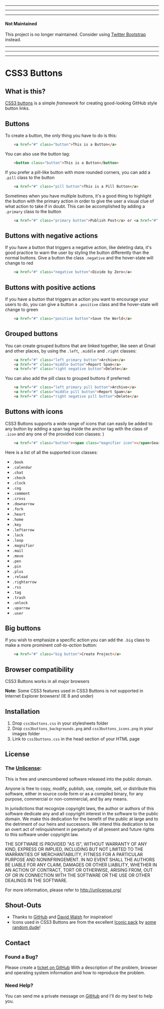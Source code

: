 --------------------
--------------------
--------------------

#### Not Maintained

This project is no longer maintained. Consider using [Twitter Bootstrap](http://getbootstrap.com/) instead.

--------------------
--------------------
--------------------

# CSS3 Buttons #

## What is this? ##

[CSS3 buttons](http://css3buttons.michaelhenriksen.dk) is a simple *framework* for creating good-looking GitHub style button links.

## Buttons ##

To create a button, the only thing you have to do is this:

```html
    <a href="#" class="button">This is a Button</a>
```

You can also use the button tag:

```html
    <button class="button">This is a Button</button>
```

If you prefer a pill-like button with more rounded corners, you can add a `.pill` class to the button

```html
    <a href="#" class="pill button">This is a Pill Button</a>
```

Sometimes when you have multiple buttons, it's a good thing to highlight the button with the primary action 
in order to give the user a visual clue of what action to take if in doubt. This can be accomplished by adding 
a `.primary` class to the button

```html
    <a href="#" class="primary button">Publish Post</a> or <a href="#" class="button">Save as Draft</a>
```

## Buttons with negative actions ##

If you have a button that triggers a negative action, like deleting data, it's good practice to warn the user 
by styling the button differently than the normal buttons. Give a button the class `.negative` and the 
hover-state will change to red

```html
    <a href="#" class="negative button">Divide by Zero</a>
```

## Buttons with positive actions ##

If you have a button that triggers an action you want to encourage your users to do, you can give a button a `.positive` class and the hover-state will change to green

```html
    <a href="#" class="positive button">Save the World</a>
```

## Grouped buttons ##

You can create grouped buttons that are linked together, like seen at Gmail and other places, 
by using the `.left`, `.middle` and `.right` classes:

```html
    <a href="#" class="left primary button">Archive</a>
    <a href="#" class="middle button">Report Spam</a>
    <a href="#" class="right negative button">Delete</a>
```

You can also add the pill class to grouped buttons if preferred:

```html
    <a href="#" class="left primary pill button">Archive</a>
    <a href="#" class="middle pill button">Report Spam</a>
    <a href="#" class="right negative pill button">Delete</a>
```

## Buttons with icons ##

CSS3 Buttons supports a wide range of icons that can easily be added to any button by adding a span tag inside the anchor 
tag with the class of `.icon` and any one of the provided icon classes:
)

```html
    <a href="#" class="button"><span class="magnifier icon"></span>Search</a>
```

Here is a list of all the supported icon classes:

 * `.book`
 * `.calendar`
 * `.chat`
 * `.check`
 * `.clock`
 * `.cog`
 * `.comment`
 * `.cross`
 * `.downarrow`
 * `.fork`
 * `.heart`
 * `.home`
 * `.key`
 * `.leftarrow`
 * `.lock`
 * `.loop`
 * `.magnifier`
 * `.mail`
 * `.move`
 * `.pen`
 * `.pin`
 * `.plus`
 * `.reload`
 * `.rightarrow`
 * `.rss`
 * `.tag`
 * `.trash`
 * `.unlock`
 * `.uparrow`
 * `.user`

## Big buttons ##

If you wish to emphasize a specific action you can add the `.big` class to make a more prominent *call-to-action* button:

```html
    <a href="#" class="big button">Create Project</a>
```

## Browser compatibility ##

CSS3 Buttons works in all major browsers

**Note:** Some CSS3 features used in CSS3 Buttons is not supported in Internet Explorer browsers! (IE 8 and under)

## Installation ##

 1. Drop `css3buttons.css` in your stylesheets folder
 2. Drop `css3buttons_backgrounds.png` and `css3buttons_icons.png` in your images folder
 3. Link to `css3buttons.css` in the head section of your HTML page

## License ##

### The [Unlicense](http://unlicense.org): ###

This is free and unencumbered software released into the public domain.

Anyone is free to copy, modify, publish, use, compile, sell, or distribute this software, either in source code form or as a compiled binary, for any purpose, commercial or non-commercial, and by any means.

In jurisdictions that recognize copyright laws, the author or authors of this software dedicate any and all copyright interest in the software to the public domain. We make this dedication for the benefit of the public at large and to the detriment of our heirs and successors. We intend this dedication to be an overt act of relinquishment in perpetuity of all present and future rights to this software under copyright law.

THE SOFTWARE IS PROVIDED "AS IS", WITHOUT WARRANTY OF ANY KIND, EXPRESS OR IMPLIED, INCLUDING BUT NOT LIMITED TO THE WARRANTIES OF MERCHANTABILITY, FITNESS FOR A PARTICULAR PURPOSE AND NONINFRINGEMENT. IN NO EVENT SHALL THE AUTHORS BE LIABLE FOR ANY CLAIM, DAMAGES OR OTHER LIABILITY, WHETHER IN AN ACTION OF CONTRACT, TORT OR OTHERWISE, ARISING FROM, OUT OF OR IN CONNECTION WITH THE SOFTWARE OR THE USE OR OTHER DEALINGS IN THE SOFTWARE.

For more information, please refer to <http://unlicense.org/>

## Shout-Outs ##

 * Thanks to [GitHub](http://github.com) and [David Walsh](http://davidwalsh.name/github-css) for inspiration!
 * Icons used in CSS3 Buttons are from the excellent [Iconic pack](http://somerandomdude.com/projects/iconic/) by [some random dude](http://somerandomdude.com/)!

## Contact ##

### Found a Bug? ###
Please create a [ticket on GitHub](https://github.com/michenriksen/css3buttons/issues) With a description of the problem, browser and operating system information and how to reproduce the problem.

### Need Help? ###
You can send me a private message on [GitHub](http://github.com/michenriksen/) and I'll do my best to help you.
